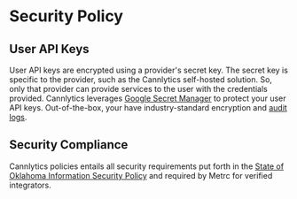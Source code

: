 # Security Policy

## User API Keys

User API keys are encrypted using a provider's secret key. The secret key is specific to the provider, such as the Cannlytics self-hosted solution. So, only that provider can provide services to the user with the credentials provided. Cannlytics leverages [Google Secret Manager](https://cloud.google.com/secret-manager) to protect your user API keys. Out-of-the-box, your have industry-standard encryption and [audit logs](https://cloud.google.com/logging/docs/audit).

## Security Compliance

Cannlytics policies entails all security requirements put forth in the [State of Oklahoma Information Security Policy](https://omes.ok.gov/sites/g/files/gmc316/f/InfoSecPPG_0.pdf) and required by Metrc for verified integrators.

<!-- TODO: Link to Metrc security requirements. -->

<!-- https://firebase.google.com/support/privacy -->
<!-- Data encryption
Firebase services encrypt data in transit using HTTPS and logically isolate customer data.

In addition, several Firebase services also encrypt their data at rest:

Cloud Firestore Cloud Functions for Firebase Cloud Storage for Firebase Firebase Crashlytics Firebase Authentication Firebase Cloud Messaging -->